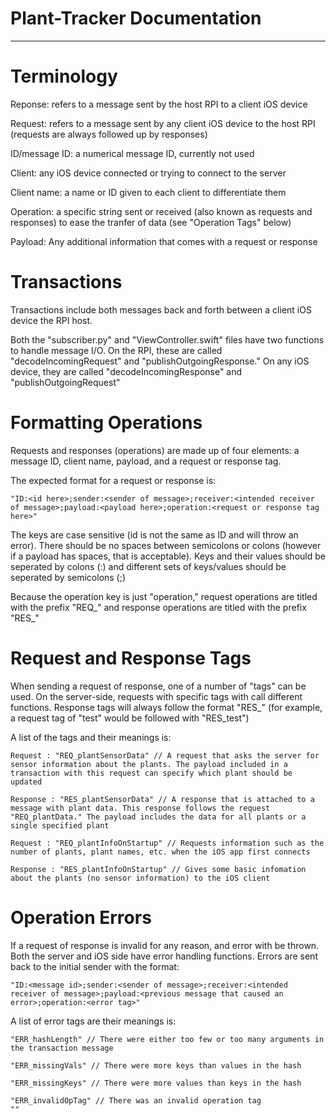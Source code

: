 # Plant-Tracker Documentation

------------------------------

# Terminology

Reponse: refers to a message sent by the host RPI to a client iOS device

Request: refers to a message sent by any client iOS device to the host RPI (requests are always followed up by responses)

ID/message ID: a numerical message ID, currently not used

Client: any iOS device connected or trying to connect to the server

Client name: a name or ID given to each client to differentiate them

Operation: a specific string sent or received (also known as requests and responses) to ease the tranfer of data (see "Operation Tags" below)

Payload: Any additional information that comes with a request or response


# Transactions

Transactions include both messages back and forth between a client iOS device the RPI host.

Both the "subscriber.py" and "ViewController.swift" files have two functions to handle message I/O. On the RPI, these are called "decodeIncomingRequest" and "publishOutgoingResponse." On any iOS device, they are called "decodeIncomingResponse" and "publishOutgoingRequest"


# Formatting Operations

Requests and responses (operations) are made up of four elements: a message ID, client name, payload, and a request or response tag.

The expected format for a request or response is:

```
"ID:<id here>;sender:<sender of message>;receiver:<intended receiver of message>;payload:<payload here>;operation:<request or response tag here>"
```

The keys are case sensitive (id is not the same as ID and will throw an error). There should be no spaces between semicolons or colons (however if a payload has spaces, that is acceptable). Keys and their values should be seperated by colons (:) and different sets of keys/values should be seperated by semicolons (;)

Because the operation key is just "operation," request operations are titled with the prefix "REQ_" and response operations are titled with the prefix "RES_"


# Request and Response Tags

When sending a request of response, one of a number of "tags" can be used. On the server-side, requests with specific tags with call different functions. Response tags will always follow the format "RES_<name of the request tag>" (for example, a request tag of "test" would be followed with "RES_test")

A list of the tags and their meanings is:

```
Request : "REQ_plantSensorData" // A request that asks the server for sensor information about the plants. The payload included in a transaction with this request can specify which plant should be updated

Response : "RES_plantSensorData" // A response that is attached to a message with plant data. This response follows the request "REQ_plantData." The payload includes the data for all plants or a single specified plant

Request	: "REQ_plantInfoOnStartup" // Requests information such as the number of plants, plant names, etc. when the iOS app first connects

Response : "RES_plantInfoOnStartup" // Gives some basic infomation about the plants (no sensor information) to the iOS client
```


# Operation Errors

If a request of response is invalid for any reason, and error with be thrown. Both the server and iOS side have error handling functions. Errors are sent back to the initial sender with the format:

```
"ID:<message id>;sender:<sender of message>;receiver:<intended receiver of message>;payload:<previous message that caused an error>;operation:<error tag>"
```

A list of error tags are their meanings is:

```
"ERR_hashLength" // There were either too few or too many arguments in the transaction message

"ERR_missingVals" // There were more keys than values in the hash

"ERR_missingKeys" // There were more values than keys in the hash

"ERR_invalidOpTag" // There was an invalid operation tag
""
```

